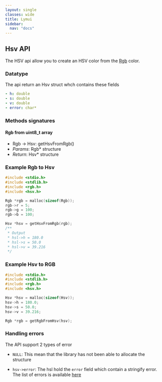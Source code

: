 ```yaml
---
layout: single
classes: wide
title: Lymui
sidebar:
  nav: "docs"
---
```


## Hsv API

The HSV api allow you to create an HSV color from the [Rgb](rgb.md) color.

### Datatype

The api return an Hsv struct whch contains these fields

```yaml
- h: double
- s: double
- v: double
- error: char*
```

### Methods signatures

#### Rgb from uint8_t array

- Rgb -> Hsv: getHsvFromRgb()
- *Params*: Rgb* structure
- *Return*: Hsv* structure

### Example Rgb to Hsv

```c
#include <stdio.h>
#include <stdlib.h>
#include <rgb.h>
#include <hsv.h>

Rgb *rgb = malloc(sizeof(Rgb));
rgb->r = 5;
rgb->g = 100;
rgb->b = 100;

Hsv *hsv = getHsvFromRgb(rgb);
/**
 * Output
 * hsl->h = 180.0
 * hsl->s = 50.0
 * hsl->v = 39.216
 */
```

### Example Hsv to RGB

```c
#include <stdio.h>
#include <stdlib.h>
#include <rgb.h>
#include <hsv.h>

Hsv *hsv = malloc(sizeof(Hsv));
hsv->h = 180.0;
hsv->s = 50.0;
hsv->v = 39.216;

Rgb *rgb = getRgbFromHsv(hsv);
```

### Handling errors

The API support 2 types of error

- ```NULL```: This mean that the library has not been able to allocate the structure

- ```hsv->error```: The hsl hold the ```error``` field which contain a stringify error. The list of errors is available [here](../errors.md)

